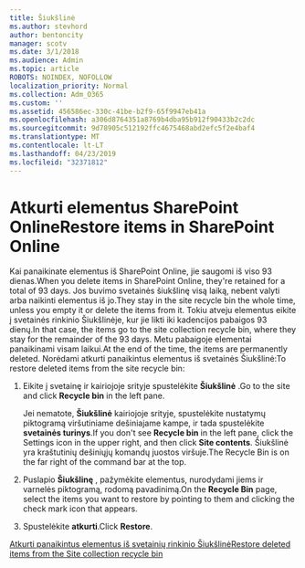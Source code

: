 ```yaml
---
title: Šiukšlinė
ms.author: stevhord
author: bentoncity
manager: scotv
ms.date: 3/1/2018
ms.audience: Admin
ms.topic: article
ROBOTS: NOINDEX, NOFOLLOW
localization_priority: Normal
ms.collection: Adm_O365
ms.custom: ''
ms.assetid: 456586ec-330c-41be-b2f9-65f9947eb41a
ms.openlocfilehash: a306d8764351a8769b4dba95b912f90433b2c2dc
ms.sourcegitcommit: 9d78905c512192ffc4675468abd2efc5f2e4baf4
ms.translationtype: MT
ms.contentlocale: lt-LT
ms.lasthandoff: 04/23/2019
ms.locfileid: "32371812"
---
```

# <a name="restore-items-in-sharepoint-online"></a><span data-ttu-id="b20e5-102">Atkurti elementus SharePoint Online</span><span class="sxs-lookup"><span data-stu-id="b20e5-102">Restore items in SharePoint Online</span></span>

<span data-ttu-id="b20e5-103">Kai panaikinate elementus iš SharePoint Online, jie saugomi iš viso 93 dienas.</span><span class="sxs-lookup"><span data-stu-id="b20e5-103">When you delete items in SharePoint Online, they're retained for a total of 93 days.</span></span> <span data-ttu-id="b20e5-104">Jos buvimo svetainės šiukšlinę visą laiką, nebent valyti arba naikinti elementus iš jo.</span><span class="sxs-lookup"><span data-stu-id="b20e5-104">They stay in the site recycle bin the whole time, unless you empty it or delete the items from it.</span></span> <span data-ttu-id="b20e5-105">Tokiu atveju elementus eikite į svetainės rinkinio Šiukšlinėje, kur jie likti iki kadencijos pabaigos 93 dienų.</span><span class="sxs-lookup"><span data-stu-id="b20e5-105">In that case, the items go to the site collection recycle bin, where they stay for the remainder of the 93 days.</span></span> <span data-ttu-id="b20e5-106">Metu pabaigoje elementai panaikinami visam laikui.</span><span class="sxs-lookup"><span data-stu-id="b20e5-106">At the end of the time, the items are permanently deleted.</span></span> <span data-ttu-id="b20e5-107">Norėdami atkurti panaikintus elementus iš svetainės Šiukšlinė:</span><span class="sxs-lookup"><span data-stu-id="b20e5-107">To restore deleted items from the site recycle bin:</span></span>
  
1. <span data-ttu-id="b20e5-108">Eikite į svetainę ir kairiojoje srityje spustelėkite **Šiukšlinė** .</span><span class="sxs-lookup"><span data-stu-id="b20e5-108">Go to the site and click **Recycle bin** in the left pane.</span></span> 
    
    <span data-ttu-id="b20e5-109">Jei nematote, **Šiukšlinė** kairiojoje srityje, spustelėkite nustatymų piktogramą viršutiniame dešiniajame kampe, ir tada spustelėkite **svetainės turinys**.</span><span class="sxs-lookup"><span data-stu-id="b20e5-109">If you don't see **Recycle bin** in the left pane, click the Settings icon in the upper right, and then click **Site contents**.</span></span> <span data-ttu-id="b20e5-110">Šiukšlinė yra kraštutinių dešiniųjų komandų juostos viršuje.</span><span class="sxs-lookup"><span data-stu-id="b20e5-110">The Recycle Bin is on the far right of the command bar at the top.</span></span>
    
2. <span data-ttu-id="b20e5-111">Puslapio **Šiukšlinę** , pažymėkite elementus, nurodydami jiems ir varnelės piktogramą, rodomą pavadinimą.</span><span class="sxs-lookup"><span data-stu-id="b20e5-111">On the **Recycle Bin** page, select the items you want to restore by pointing to them and clicking the check mark icon that appears.</span></span> 
    
3. <span data-ttu-id="b20e5-112">Spustelėkite **atkurti**.</span><span class="sxs-lookup"><span data-stu-id="b20e5-112">Click **Restore**.</span></span>
    
[<span data-ttu-id="b20e5-113">Atkurti panaikintus elementus iš svetainių rinkinio Šiukšlinė</span><span class="sxs-lookup"><span data-stu-id="b20e5-113">Restore deleted items from the Site collection recycle bin</span></span>](https://go.microsoft.com/fwlink/?linkid=866439)
  

